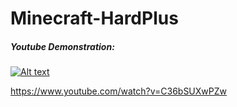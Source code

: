 # Minecraft-HardPlus
##### Youtube Demonstration:
[![Alt text](https://img.youtube.com/vi/C36bSUXwPZw/0.jpg)](https://www.youtube.com/watch?v=C36bSUXwPZw)

https://www.youtube.com/watch?v=C36bSUXwPZw
